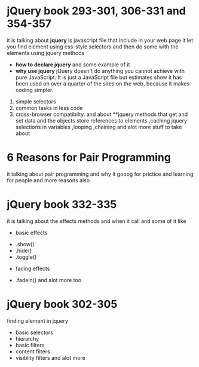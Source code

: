 # jQuery book  293-301, 306-331 and 354-357
it is talking about 
**jquery** is javascript file that include in your web page it let you find element using css-style selectors and then do some with the elements using jquery methods 
- **how to declare jquery** and some example of it 
- **why use jquery** jQuery doesn't do anything you cannot achieve with pure JavaScript.
It is just a JavaScript file but estimates show it has been used on over a quarter of the sites on the web, because it makes coding simpler.
1. simple selectors 
2. common tasks in less code 
3. cross-browser compatibilty.
and about 
**jquery methods that get and set data and the objects store references to elements ,caching jquery selections in variables ,looping ,chaining
and alot more stuff to take about
# 6 Reasons for Pair Programming
it talking about pair programming and why it gooog for prictice and learning for people and more reasons also
# jQuery book 332-335 
it is talking about the effects methods and when it call 
and some of it like 
- basic effects 
+ .show()
+ .hide()
+ .toggle()
- fading effects 
+ .fadein()
and alot more too

# jQuery book 302-305
finding element in jquery 
- basic selectors 
- hierarchy
- basic filters 
- content filters
- visiblity filters 
and alot more 

